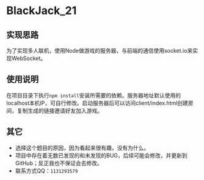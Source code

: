 # BlackJack_21
## 实现思路
为了实现多人联机，使用Node做游戏的服务器，与前端的通信使用socket.io来实现WebSocket。

## 使用说明
在项目目录下执行`npm install`安装所需要的依赖。服务器地址默认使用的localhost本机IP，可自行修改。启动服务器后可以访问client/index.html创建房间，复制生成的链接邀请好友加入游戏。

## 其它
- 选择这个题目的原因，因为看起来很有趣，没有为什么。
- 项目中存在着无数已发现的和未发现的BUG，后续可能会修改，并更新到GitHub；反正我也不保证会去修改。
- 联系方式QQ：`1131293579`
